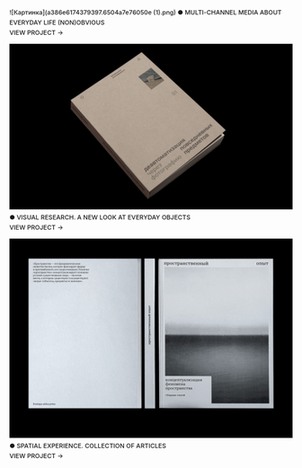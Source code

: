 ![Картинка](a386e6174379397.6504a7e76050e (1).png)
● MULTI-CHANNEL MEDIA ABOUT EVERYDAY LIFE (NON)OBVIOUS
<br>VIEW PROJECT →

![Картинка2](d5ddfa166301245.6415e393200f2.png)
● VISUAL RESEARCH. A NEW LOOK AT EVERYDAY OBJECTS
<br>VIEW PROJECT →

![Картинка3](70163f147344093.62c159325c859.png)
● SPATIAL EXPERIENCE. COLLECTION OF ARTICLES
<br>VIEW PROJECT →

<style>
p {
    font-family: 'Inter', sans-serif;
    font-size: 11px;
    line-height: 18px;
    font-weight: 520;
}
body {
    background-color: rgba(255, 255, 255, 0.0);
}
</style>
